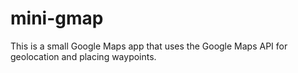 # mini-gmap

This is a small Google Maps app that uses the Google Maps API for geolocation and placing waypoints.
